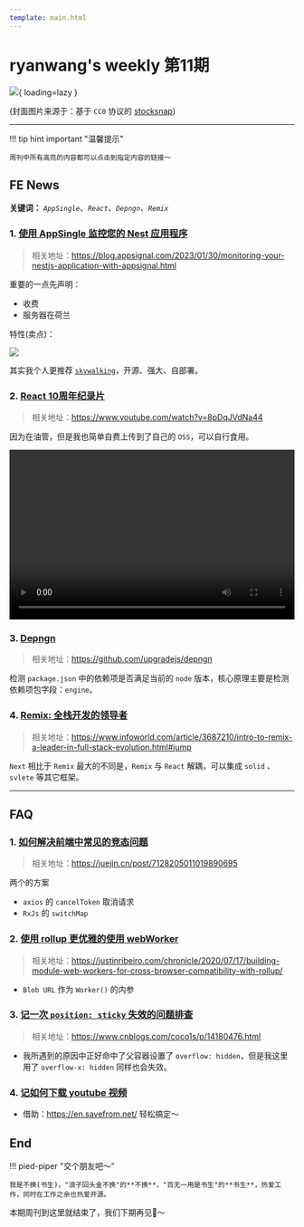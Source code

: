 ```yaml
---
template: main.html
---
```


# ryanwang's weekly 第11期

![](https://to-out-use.oss-cn-hangzhou.aliyuncs.com/common/VdM3Sh.jpg?x-oss-process=image/auto-orient,1/interlace,1/quality,q_90/format,webp){ loading=lazy }


(封面图片来源于：基于 `CC0` 协议的 [stocksnap](https://stocksnap.io/photo/botanical-flatlay-T6XJXYK40U))

------

!!! tip hint important "温馨提示"

    周刊中所有高亮的内容都可以点击到指定内容的链接～

## FE News

**关键词：** *`AppSingle`*、*`React`*、*`Depngn`*、*`Remix`*

### 1. [使用 AppSingle 监控您的 Nest 应用程序](https://blog.appsignal.com/2023/01/30/monitoring-your-nestjs-application-with-appsignal.html)
>相关地址：https://blog.appsignal.com/2023/01/30/monitoring-your-nestjs-application-with-appsignal.html

重要的一点先声明：

- 收费
- 服务器在荷兰

特性(卖点)：

![](https://to-out-use.oss-cn-hangzhou.aliyuncs.com/common/DnNXw0.png?x-oss-process=image/auto-orient,1/interlace,1/quality,q_90/format,webp)

其实我个人更推荐 [`skywalking`](https://github.com/apache/skywalking)，开源、强大、自部署。

### 2. [React 10周年纪录片](https://www.youtube.com/watch?v=8pDqJVdNa44)
>相关地址：https://www.youtube.com/watch?v=8pDqJVdNa44

因为在油管，但是我也简单自费上传到了自己的 `OSS`，可以自行食用。

<video width="100%" height="300" controls>
  <source src="https://scholarself.oss-cn-beijing.aliyuncs.com/weekly/React.js_%20The%20Documentary.mp4" type="video/mp4">
</video>

### 3. [Depngn](https://github.com/upgradejs/depngn)
> 相关地址：https://github.com/upgradejs/depngn

检测 `package.json` 中的依赖项是否满足当前的 `node` 版本，核心原理主要是检测依赖项包字段：`engine`。

### 4. [Remix: 全栈开发的领导者](https://www.infoworld.com/article/3687210/intro-to-remix-a-leader-in-full-stack-evolution.html#jump)
> 相关地址：https://www.infoworld.com/article/3687210/intro-to-remix-a-leader-in-full-stack-evolution.html#jump

`Next` 相比于 `Remix` 最大的不同是，`Remix` 与 `React` 解耦，可以集成 `solid` 、`svlete` 等其它框架。

------

## FAQ

### 1. [如何解决前端中常见的竞态问题](https://juejin.cn/post/7128205011019890695)
> 相关地址：https://juejin.cn/post/7128205011019890695

两个的方案

- `axios` 的 `cancelToken` 取消请求
- `RxJs` 的 `switchMap` 

### 2. [使用 rollup 更优雅的使用 webWorker](https://justinribeiro.com/chronicle/2020/07/17/building-module-web-workers-for-cross-browser-compatibility-with-rollup/)
> 相关地址：https://justinribeiro.com/chronicle/2020/07/17/building-module-web-workers-for-cross-browser-compatibility-with-rollup/

- `Blob URL` 作为 `Worker()` 的内参

### 3. [记一次 `position: sticky` 失效的问题排查](https://www.cnblogs.com/coco1s/p/14180476.html)
> 相关地址：https://www.cnblogs.com/coco1s/p/14180476.html

- 我所遇到的原因中正好命中了父容器设置了 `overflow: hidden`，但是我这里用了 `overflow-x: hidden` 同样也会失效。

### 4. [记如何下载 youtube 视频](https://en.savefrom.net/)

- 借助：https://en.savefrom.net/ 轻松搞定～

## End

!!! pied-piper "交个朋友吧～"

    我是不换(书生)，"浪子回头金不换"的**不换**，"百无一用是书生"的**书生**，热爱工作，同时在工作之余也热爱开源。

本期周刊到这里就结束了，我们下期再见👋～
